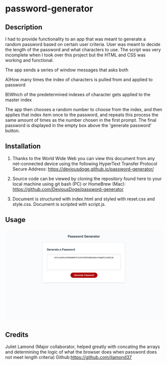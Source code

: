 # password-generator

## Description

I had to provide functionality to an app that was meant to generate a random password based on certain user criteria. User was meant to decide the length of the password and what characters to use. The script was very incomplete when I took over this project but the HTML and CSS was working and functional. 

The app sends a series of window messages that asks both

A)How many times the index of characters is pulled from and applied to password 

B)Which of the predetermined indexes of character gets applied to the master index

The app then chooses a random number to choose from the index, and then applies that index item once to the password, and repeats this process the same amount of times as the number chosen in the first prompt. The final password is displayed in the empty box above the 'generate password' button.

## Installation

1. Thanks to the World Wide Web you can view this document from any net-connected device using the following HyperText Transfer Protocol Secure Address: https://deviousdoge.github.io/password-generator/

2. Source code can be viewed by cloning the repository found here to your local machine using git bash (PC) or HomeBrew (Mac): https://github.com/DeviousDoge/password-generator

3. Document is structured with index.html and styled with reset.css and style.css. Document is scripted with script.js.

## Usage

![website](passwordgenerator.png "website")

## Credits

Juliet Lamond (Major collaborator, helped greatly with concating the arrays and determining the logic of what the browser does when password does not meet length criteria)
Github:https://github.com/jlamond37


